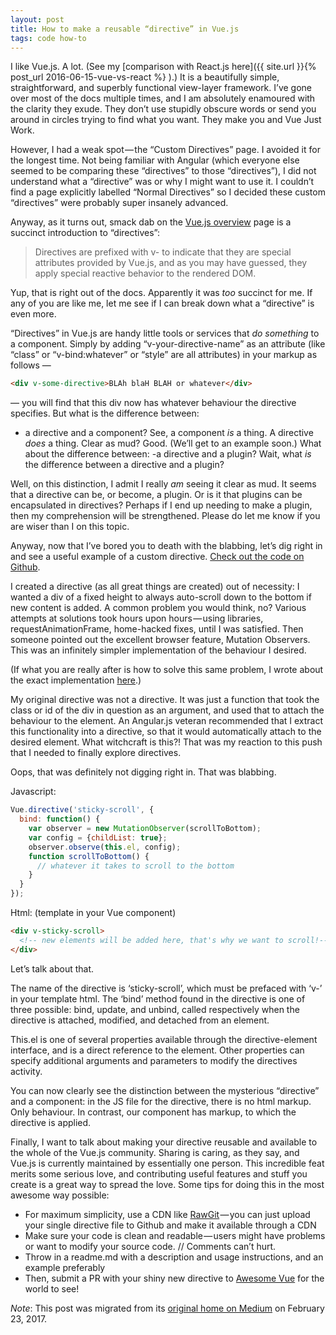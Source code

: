 ```yaml
---
layout: post
title: How to make a reusable “directive” in Vue.js
tags: code how-to
---
```


I like Vue.js. A lot. (See my [comparison with React.js here]({{ site.url }}{% post_url 2016-06-15-vue-vs-react %}
).) It is a beautifully simple, straightforward, and superbly functional view-layer framework. I’ve gone over most of the docs multiple times, and I am absolutely enamoured with the clarity they exude. They don’t use stupidly obscure words or send you around in circles trying to find what you want. They make you and Vue Just Work.  

However, I had a weak spot — the “Custom Directives” page. <!--more-->I avoided it for the longest time. Not being familiar with Angular (which everyone else seemed to be comparing these “directives” to those “directives”), I did not understand what a “directive” was or why I might want to use it. I couldn’t find a page explicitly labelled “Normal Directives” so I decided these custom “directives” were probably super insanely advanced.  

Anyway, as it turns out, smack dab on the [Vue.js overview](https://vuejs.org/guide/overview.html) page is a succinct introduction to “directives”:  

> Directives are prefixed with v- to indicate that they are special attributes provided by Vue.js, and as you may have guessed, they apply special reactive behavior to the rendered DOM.  

Yup, that is right out of the docs. Apparently it was *too* succinct for me. If any of you are like me, let me see if I can break down what a “directive” is even more.  

“Directives” in Vue.js are handy little tools or services that *do something* to a component. Simply by adding “v-your-directive-name” as an attribute (like “class” or “v-bind:whatever” or “style” are all attributes) in your markup as follows —
```html
<div v-some-directive>BLAh blaH BLAH or whatever</div>
```
— you will find that this div now has whatever behaviour the directive specifies.
But what is the difference between:
- a directive and a component?
See, a component *is* a thing. A directive *does* a thing.
Clear as mud? Good. (We’ll get to an example soon.)
What about the difference between:
-a directive and a plugin?
Wait, what *is* the difference between a directive and a plugin?  

Well, on this distinction, I admit I really *am* seeing it clear as mud. It seems that a directive can be, or become, a plugin. Or is it that plugins can be encapsulated in directives? Perhaps if I end up needing to make a plugin, then my comprehension will be strengthened. Please do let me know if you are wiser than I on this topic.  

Anyway, now that I’ve bored you to death with the blabbing, let’s dig right in and see a useful example of a custom directive. [Check out the code on Github](https://github.com/heatherbooker/vue-sticky-scroll).  

I created a directive (as all great things are created) out of necessity: I wanted a div of a fixed height to always auto-scroll down to the bottom if new content is added. A common problem you would think, no? Various attempts at solutions took hours upon hours — using libraries, requestAnimationFrame, home-hacked fixes, until I was satisfied. Then someone pointed out the excellent browser feature, Mutation Observers. This was an infinitely simpler implementation of the behaviour I desired.  

(If what you are really after is how to solve this same problem, I wrote about the exact implementation [here]().)  

My original directive was not a directive. It was just a function that took the class or id of the div in question as an argument, and used that to attach the behaviour to the element. An Angular.js veteran recommended that I extract this functionality into a directive, so that it would automatically attach to the desired element. What witchcraft is this?! That was my reaction to this push that I needed to finally explore directives.  

Oops, that was definitely not digging right in. That was blabbing.  

Javascript:  
```js
Vue.directive('sticky-scroll', {
  bind: function() {
    var observer = new MutationObserver(scrollToBottom);
    var config = {childList: true};
    observer.observe(this.el, config);
    function scrollToBottom() {
      // whatever it takes to scroll to the bottom
    }
  }
});
```
Html: (template in your Vue component)  
```html
<div v-sticky-scroll>
  <!-- new elements will be added here, that's why we want to scroll!-->
</div>
```
Let’s talk about that.  

The name of the directive is ‘sticky-scroll’, which must be prefaced with ‘v-’ in your template html. The ‘bind’ method found in the directive is one of three possible: bind, update, and unbind, called respectively when the directive is attached, modified, and detached from an element.  

This.el is one of several properties available through the directive-element interface, and is a direct reference to the element. Other properties can specify additional arguments and parameters to modify the directives activity.  

You can now clearly see the distinction between the mysterious “directive” and a component: in the JS file for the directive, there is no html markup. Only behaviour. In contrast, our component has markup, to which the directive is applied.  

Finally, I want to talk about making your directive reusable and available to the whole of the Vue.js community. Sharing is caring, as they say, and Vue.js is currently maintained by essentially one person. This incredible feat merits some serious love, and contributing useful features and stuff you create is a great way to spread the love. Some tips for doing this in the most awesome way possible:  

- For maximum simplicity, use a CDN like [RawGit](https://rawgit.com) — you can just upload your single directive file to Github and make it available through a CDN
- Make sure your code is clean and readable — users might have problems or want to modify your source code. // Comments can’t hurt.
- Throw in a readme.md with a description and usage instructions, and an example preferably
- Then, submit a PR with your shiny new directive to [Awesome Vue](https://github.com/vuejs/awesome-vue) for the world to see!

*Note*: This post was migrated from its [original home on Medium](https://medium.com/@heatherbooker/how-to-make-a-reusable-directive-in-vue-js-b28e1dfd76a3#.bt5ya37q2) on February 23, 2017.
